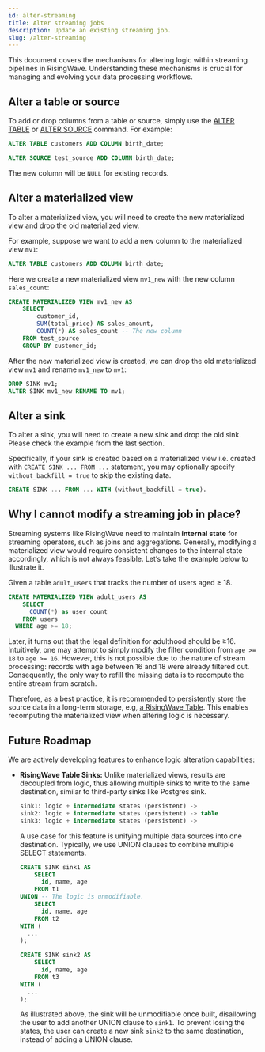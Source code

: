 ```yaml
---
id: alter-streaming
title: Alter streaming jobs
description: Update an existing streaming job.
slug: /alter-streaming
---
```

<head>
  <link rel="canonical" href="https://docs.risingwave.com/docs/current/alter-streaming/" />
</head>

This document covers the mechanisms for altering logic within streaming pipelines in RisingWave. Understanding these mechanisms is crucial for managing and evolving your data processing workflows.


## Alter a table or source

To add or drop columns from a table or source, simply use the [ALTER TABLE](https://docs.risingwave.com/docs/dev/sql-alter-table/) or [ALTER SOURCE](https://docs.risingwave.com/docs/dev/sql-alter-source/) command. For example:

```sql
ALTER TABLE customers ADD COLUMN birth_date;

ALTER SOURCE test_source ADD COLUMN birth_date;
```

The new column will be `NULL` for existing records. 

## Alter a materialized view

To alter a materialized view, you will need to create the new materialized view and drop the old materialized view. 

For example, suppose we want to add a new column to the materialized view `mv1`:
    
```sql
ALTER TABLE customers ADD COLUMN birth_date;
```

Here we create a new materialized view `mv1_new` with the new column `sales_count`:
    
```sql
CREATE MATERIALIZED VIEW mv1_new AS
    SELECT
        customer_id,
        SUM(total_price) AS sales_amount,
        COUNT(*) AS sales_count -- The new column
    FROM test_source
    GROUP BY customer_id;
```

After the new materialized view is created, we can drop the old materialized view `mv1` and rename `mv1_new` to `mv1`:

```sql
DROP SINK mv1;
ALTER SINK mv1_new RENAME TO mv1;
```

## Alter a sink

To alter a sink, you will need to create a new sink and drop the old sink. Please check the example from the last section.

Specifically, if your sink is created based on a materialized view i.e. created with `CREATE SINK ... FROM ...` statement, you may optionally specify `without_backfill = true` to skip the existing data.

```sql
CREATE SINK ... FROM ... WITH (without_backfill = true).
```

## Why I cannot modify a streaming job in place?

Streaming systems like RisingWave need to maintain **internal state** for streaming operators, such as joins and aggregations. Generally, modifying a materialized view would require consistent changes to the internal state accordingly, which is not always feasible. Let’s take the example below to illustrate it.

Given a table `adult_users` that tracks the number of users aged ≥ 18. 

```sql
CREATE MATERIALIZED VIEW adult_users AS
	SELECT
	  COUNT(*) as user_count
	FROM users
  WHERE age >= 18;
```

Later, it turns out that the legal definition for adulthood should be ≥16. Intuitively, one may attempt to simply modify the filter condition from `age >= 18` to `age >= 16`. However, this is not possible due to the nature of stream processing: records with age between 16 and 18 were already filtered out. Consequently, the only way to refill the missing data is to recompute the entire stream from scratch.

Therefore, as a best practice, it is recommended to persistently store the source data in a long-term storage, e.g, [a RisingWave Table](https://docs.risingwave.com/docs/current/sql-create-table/). This enables recomputing the materialized view when altering logic is necessary.

## Future Roadmap

We are actively developing features to enhance logic alteration capabilities:

- **RisingWave Table Sinks:** Unlike materialized views, results are decoupled from logic, thus allowing multiple sinks to write to the same destination, similar to third-party sinks like Postgres sink.
    
    ```sql
    sink1: logic + intermediate states (persistent) ->
    sink2: logic + intermediate states (persistent) -> table
    sink3: logic + intermediate states (persistent) ->
    ```
    
    A use case for this feature is unifying multiple data sources into one destination. Typically, we use UNION clauses to combine multiple SELECT statements.
    
    ```sql
    CREATE SINK sink1 AS
    	SELECT
    	  id, name, age
    	FROM t1
    UNION -- The logic is unmodifiable.
    	SELECT
    	  id, name, age
    	FROM t2
    WITH (
      ...
    );
    
    CREATE SINK sink2 AS
    	SELECT
    	  id, name, age
    	FROM t3
    WITH (
      ...
    );
    ```
    
    As illustrated above, the sink will be unmodifiable once built, disallowing the user to add another UNION clause to `sink1`.  To prevent losing the states, the user can create a new sink `sink2` to the same destination, instead of adding a UNION clause.